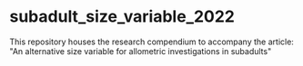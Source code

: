 # subadult_size_variable_2022
This repository houses the research compendium to accompany the article: "An alternative size variable for allometric investigations in subadults"
